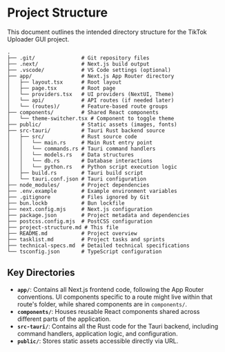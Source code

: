 # Project Structure

This document outlines the intended directory structure for the TikTok Uploader GUI project.

```
.
├── .git/               # Git repository files
├── .next/              # Next.js build output
├── .vscode/            # VS Code settings (optional)
├── app/                # Next.js App Router directory
│   ├── layout.tsx      # Root layout
│   ├── page.tsx        # Root page
│   └── providers.tsx   # UI providers (NextUI, Theme)
│   └── api/            # API routes (if needed later)
│   └── (routes)/       # Feature-based route groups
├── components/         # Shared React components
│   └── theme-switcher.tsx # Component to toggle theme
├── public/             # Static assets (images, fonts)
├── src-tauri/          # Tauri Rust backend source
│   ├── src/            # Rust source code
│   │   └── main.rs     # Main Rust entry point
│   │   └── commands.rs # Tauri command handlers
│   │   └── models.rs   # Data structures
│   │   └── db.rs       # Database interactions
│   │   └── python.rs   # Python script execution logic
│   ├── build.rs        # Tauri build script
│   └── tauri.conf.json # Tauri configuration
├── node_modules/       # Project dependencies
├── .env.example        # Example environment variables
├── .gitignore          # Files ignored by Git
├── bun.lockb           # Bun lockfile
├── next.config.mjs     # Next.js configuration
├── package.json        # Project metadata and dependencies
├── postcss.config.mjs  # PostCSS configuration
├── project-structure.md # This file
├── README.md           # Project overview
├── tasklist.md         # Project tasks and sprints
├── technical-specs.md  # Detailed technical specifications
└── tsconfig.json       # TypeScript configuration
```

## Key Directories

-   **`app/`**: Contains all Next.js frontend code, following the App Router conventions. UI components specific to a route might live within that route's folder, while shared components are in `components/`.
-   **`components/`**: Houses reusable React components shared across different parts of the application.
-   **`src-tauri/`**: Contains all the Rust code for the Tauri backend, including command handlers, application logic, and configuration.
-   **`public/`**: Stores static assets accessible directly via URL. 